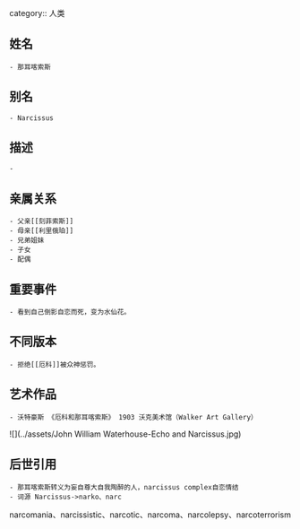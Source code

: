 category:: 人类
## 姓名
	- 那耳喀索斯
## 别名
	- Narcissus
## 描述
	-
## 亲属关系
	- 父亲[[刻菲索斯]]
	- 母亲[[利里俄珀]]
	- 兄弟姐妹
	- 子女
	- 配偶
## 重要事件
	- 看到自己倒影自恋而死，变为水仙花。
## 不同版本
	- 拒绝[[厄科]]被众神惩罚。
## 艺术作品
	- 沃特豪斯 《厄科和那耳喀索斯》 1903 沃克美术馆（Walker Art Gallery）
 ![](../assets/John William Waterhouse-Echo and Narcissus.jpg)
## 后世引用
	- 那耳喀索斯转义为妄自尊大自我陶醉的人，narcissus complex自恋情结
	- 词源 Narcissus->narko、narc
narcomania、narcissistic、narcotic、narcoma、narcolepsy、narcoterrorism
